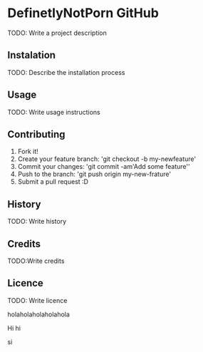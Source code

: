 # DefinetlyNotPorn GitHub
TODO: Write a project description

## Instalation
TODO: Describe the installation process

## Usage
TODO: Write usage instructions

## Contributing
1. Fork it!
2. Create your feature branch: 'git checkout -b my-newfeature'
3. Commit your changes: 'git commit -am'Add some feature''
4. Push to the branch: 'git push origin my-new-frature'
5. Submit a pull request :D

## History
TODO: Write history

## Credits
TODO:Write credits

## Licence
TODO: Write licence

holaholaholaholahola

Hi hi

si
